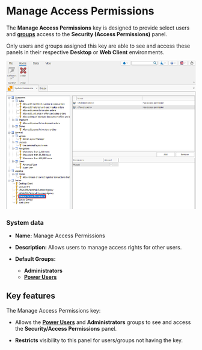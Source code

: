 # **Manage Access Permissions**

The **Manage Access Permissions** key is designed to provide select users and **[groups](../groups/index.md)** access to the **Security (Access Permissions)** panel. 

Only users and groups assigned this key are able to see and access these panels in their respective **Desktop** or **Web Client** environments.

![pictures](pictures/Manage_access_permissions_17_12.png)

### System data

- **Name:** Manage Access Permissions
- **Description:** Allows users to manage access rights for other users.
- **Default Groups:**
  
  - **Administrators**
  - **[Power Users](../groups/power-users.md)**

## Key features

The Manage Access Permissions key:

- Allows the **[Power Users](../groups/power-users.md)** and **Administrators** groups to see and access the **Security/Access Permissions** panel.
  
- **Restricts** visibility to this panel for users/groups not having the key.
